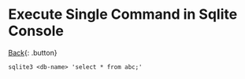 # Execute Single Command in Sqlite Console

[Back](../index.md#sqlite){: .button}

```
sqlite3 <db-name> 'select * from abc;'
```
